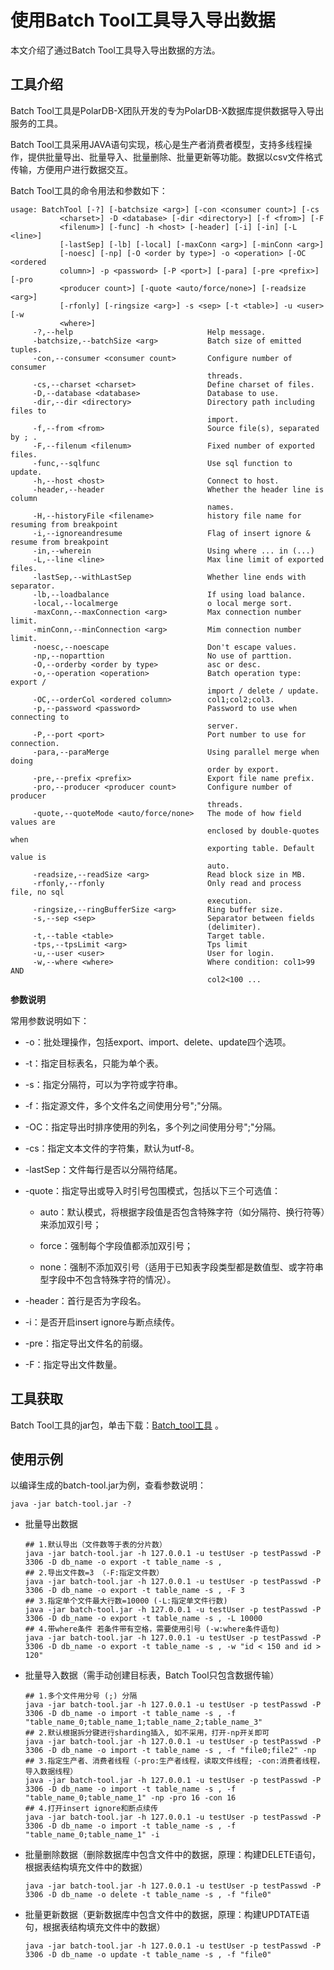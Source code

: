 使用Batch Tool工具导入导出数据 
=========================================

本文介绍了通过Batch Tool工具导入导出数据的方法。

工具介绍 
-------------------------

Batch Tool工具是PolarDB-X团队开发的专为PolarDB-X数据库提供数据导入导出服务的工具。

Batch Tool工具采用JAVA语句实现，核心是生产者消费者模型，支持多线程操作，提供批量导出、批量导入、批量删除、批量更新等功能。数据以csv文件格式传输，方便用户进行数据交互。

Batch Tool工具的命令用法和参数如下：

```shell
usage: BatchTool [-?] [-batchsize <arg>] [-con <consumer count>] [-cs
           <charset>] -D <database> [-dir <directory>] [-f <from>] [-F
           <filenum>] [-func] -h <host> [-header] [-i] [-in] [-L <line>]
           [-lastSep] [-lb] [-local] [-maxConn <arg>] [-minConn <arg>]
           [-noesc] [-np] [-O <order by type>] -o <operation> [-OC <ordered
           column>] -p <password> [-P <port>] [-para] [-pre <prefix>] [-pro
           <producer count>] [-quote <auto/force/none>] [-readsize <arg>]
           [-rfonly] [-ringsize <arg>] -s <sep> [-t <table>] -u <user> [-w
           <where>]
     -?,--help                              Help message.
     -batchsize,--batchSize <arg>           Batch size of emitted tuples.
     -con,--consumer <consumer count>       Configure number of consumer
                                            threads.
     -cs,--charset <charset>                Define charset of files.
     -D,--database <database>               Database to use.
     -dir,--dir <directory>                 Directory path including files to
                                            import.
     -f,--from <from>                       Source file(s), separated by ; .
     -F,--filenum <filenum>                 Fixed number of exported files.
     -func,--sqlfunc                        Use sql function to update.
     -h,--host <host>                       Connect to host.
     -header,--header                       Whether the header line is column
                                            names.
     -H,--historyFile <filename>            history file name for resuming from breakpoint
     -i,--ignoreandresume                   Flag of insert ignore & resume from breakpoint
     -in,--wherein                          Using where ... in (...)
     -L,--line <line>                       Max line limit of exported files.
     -lastSep,--withLastSep                 Whether line ends with separator.
     -lb,--loadbalance                      If using load balance.
     -local,--localmerge                    o local merge sort.
     -maxConn,--maxConnection <arg>         Max connection number limit.
     -minConn,--minConnection <arg>         Mim connection number limit.
     -noesc,--noescape                      Don't escape values.
     -np,--noparttion                       No use of parttion.
     -O,--orderby <order by type>           asc or desc.
     -o,--operation <operation>             Batch operation type: export /
                                            import / delete / update.
     -OC,--orderCol <ordered column>        col1;col2;col3.
     -p,--password <password>               Password to use when connecting to
                                            server.
     -P,--port <port>                       Port number to use for connection.
     -para,--paraMerge                      Using parallel merge when doing
                                            order by export.
     -pre,--prefix <prefix>                 Export file name prefix.
     -pro,--producer <producer count>       Configure number of producer
                                            threads.
     -quote,--quoteMode <auto/force/none>   The mode of how field values are
                                            enclosed by double-quotes when
                                            exporting table. Default value is
                                            auto.
     -readsize,--readSize <arg>             Read block size in MB.
     -rfonly,--rfonly                       Only read and process file, no sql
                                            execution.
     -ringsize,--ringBufferSize <arg>       Ring buffer size.
     -s,--sep <sep>                         Separator between fields
                                            (delimiter).
     -t,--table <table>                     Target table.
     -tps,--tpsLimit <arg>                  Tps limit
     -u,--user <user>                       User for login.
     -w,--where <where>                     Where condition: col1>99 AND
                                            col2<100 ...
```

 **参数说明**

常用参数说明如下：

* -o：批处理操作，包括export、import、delete、update四个选项。

* -t：指定目标表名，只能为单个表。

* -s：指定分隔符，可以为字符或字符串。

* -f：指定源文件，多个文件名之间使用分号";"分隔。

* -OC：指定导出时排序使用的列名，多个列之间使用分号";"分隔。

* -cs：指定文本文件的字符集，默认为utf-8。

* -lastSep：文件每行是否以分隔符结尾。

* -quote：指定导出或导入时引号包围模式，包括以下三个可选值：
  * auto：默认模式，将根据字段值是否包含特殊字符（如分隔符、换行符等）来添加双引号；
  
  * force：强制每个字段值都添加双引号；
  
  * none：强制不添加双引号（适用于已知表字段类型都是数值型、或字符串型字段中不包含特殊字符的情况）。
  

  

* -header：首行是否为字段名。

* -i：是否开启insert ignore与断点续传。

* -pre：指定导出文件名的前缀。

* -F：指定导出文件数量。




工具获取 
-------------------------

Batch Tool工具的jar包，单击下载：[Batch_tool工具](http://docs-aliyun.cn-hangzhou.oss.aliyun-inc.com/assets/attach/183466/cn_zh/1633679163870/batch-tool%20%281%29.jar) 。

使用示例 
-------------------------

以编译生成的batch-tool.jar为例，查看参数说明：

```shell
java -jar batch-tool.jar -?
```



* 批量导出数据

  ```shell
  ## 1.默认导出（文件数等于表的分片数）
  java -jar batch-tool.jar -h 127.0.0.1 -u testUser -p testPasswd -P 3306 -D db_name -o export -t table_name -s ,
  ## 2.导出文件数=3 （-F:指定文件数）
  java -jar batch-tool.jar -h 127.0.0.1 -u testUser -p testPasswd -P 3306 -D db_name -o export -t table_name -s , -F 3
  ## 3.指定单个文件最大行数=10000 (-L:指定单文件行数)
  java -jar batch-tool.jar -h 127.0.0.1 -u testUser -p testPasswd -P 3306 -D db_name -o export -t table_name -s , -L 10000
  ## 4.带where条件 若条件带有空格，需要使用引号 (-w:where条件语句)
  java -jar batch-tool.jar -h 127.0.0.1 -u testUser -p testPasswd -P 3306 -D db_name -o export -t table_name -s , -w "id < 150 and id > 120"
  ```

  

* 批量导入数据（需手动创建目标表，Batch Tool只包含数据传输）

  ```shell
  ## 1.多个文件用分号 (;) 分隔
  java -jar batch-tool.jar -h 127.0.0.1 -u testUser -p testPasswd -P 3306 -D db_name -o import -t table_name -s , -f "table_name_0;table_name_1;table_name_2;table_name_3"
  ## 2.默认根据拆分键进行sharding插入, 如不采用，打开-np开关即可
  java -jar batch-tool.jar -h 127.0.0.1 -u testUser -p testPasswd -P 3306 -D db_name -o import -t table_name -s , -f "file0;file2" -np
  ## 3.指定生产者、消费者线程（-pro:生产者线程，读取文件线程; -con:消费者线程，导入数据线程）
  java -jar batch-tool.jar -h 127.0.0.1 -u testUser -p testPasswd -P 3306 -D db_name -o import -t table_name -s , -f "table_name_0;table_name_1" -np -pro 16 -con 16
  ## 4.打开insert ignore和断点续传
  java -jar batch-tool.jar -h 127.0.0.1 -u testUser -p testPasswd -P 3306 -D db_name -o import -t table_name -s , -f "table_name_0;table_name_1" -i
  ```

  

* 批量删除数据（删除数据库中包含文件中的数据，原理：构建DELETE语句，根据表结构填充文件中的数据）

  ```shell
  java -jar batch-tool.jar -h 127.0.0.1 -u testUser -p testPasswd -P 3306 -D db_name -o delete -t table_name -s , -f "file0"
  ```

  

* 批量更新数据（更新数据库中包含文件中的数据，原理：构建UPDTATE语句，根据表结构填充文件中的数据）

  ```shell
  java -jar batch-tool.jar -h 127.0.0.1 -u testUser -p testPasswd -P 3306 -D db_name -o update -t table_name -s , -f "file0"
  ```

  



